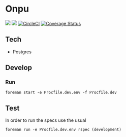 # Onpu

![](https://img.shields.io/badge/Ruby-2.3.1-green.svg)
![](https://img.shields.io/badge/Rails-5.0.0.1-green.svg)
[![CircleCI](https://circleci.com/gh/ahtung/onpu/tree/master.svg?style=svg)](https://circleci.com/gh/ahtung/onpu/tree/master)
[![Coverage Status](https://coveralls.io/repos/github/ahtung/onpu/badge.svg?branch=master&t=tNbv72)](https://coveralls.io/github/ahtung/onpu?branch=master)

## Tech

- Postgres

## Develop

### Run

    foreman start -e Procfile.dev.env -f Procfile.dev

## Test

In order to run the specs use the usual

    foreman run -e Procfile.dev.env rspec (development)
